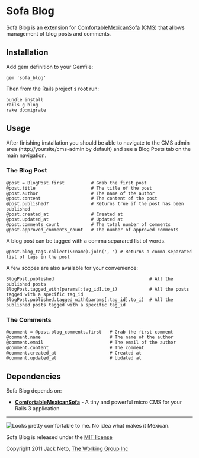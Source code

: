 # Sofa Blog

Sofa Blog is an extension for [ComfortableMexicanSofa](https://github.com/twg/comfortable-mexican-sofa) (CMS) that allows management of blog posts and comments.

## Installation

Add gem definition to your Gemfile:
    
    gem 'sofa_blog'
    
Then from the Rails project's root run:
    
    bundle install
    rails g blog
    rake db:migrate
    
## Usage

After finishing installation you should be able to navigate to the CMS admin area (http://yoursite/cms-admin by default) and see a Blog Posts tab on the main navigation.

### The Blog Post
  
    @post = BlogPost.first          # Grab the first post
    @post.title                     # The title of the post
    @post.author                    # The name of the author
    @post.content                   # The content of the post
    @post.published?                # Returns true if the post has been published
    @post.created_at                # Created at
    @post.updated_at                # Updated at
    @post.comments_count            # The total number of comments
    @post.approved_comments_count   # The number of approved comments
    
A blog post can be tagged with a comma separared list of words.

    @post.blog_tags.collect(&:name).join(', ') # Returns a comma-separated list of tags in the post
  
  
A few scopes are also available for your convenience:

    BlogPost.published                                    # All the published posts 
    BlogPost.tagged_with(params[:tag_id].to_i)            # All the posts tagged with a specific tag_id
    BlogPost.published.tagged_with(params[:tag_id].to_i)  # All the published posts tagged with a specific tag_id
   
### The Comments
  
    @comment = @post.blog_comments.first   # Grab the first comment
    @comment.name                          # The name of the author
    @comment.email                         # The email of the author
    @comment.content                       # The comment
    @comment.created_at                    # Created at
    @comment.updated_at                    # Updated at

    
## Dependencies

Sofa Blog depends on:

* **[ComfortableMexicanSofa](https://github.com/twg/comfortable-mexican-sofa)** - A tiny and powerful micro CMS for your Rails 3 application

* * *

![Looks pretty comfortable to me. No idea what makes it Mexican.](https://github.com/twg/sofa-blog/raw/master/doc/sofa.png)

Sofa Blog is released under the [MIT license](https://github.com/twg/sofa-blog/raw/master/LICENSE) 

Copyright 2011 Jack Neto, [The Working Group Inc](http://www.twg.ca)